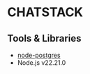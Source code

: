 # CHATSTACK

## Tools & Libraries 

- [node-postgres](https://node-postgres.com/)
- Node.js v22.21.0